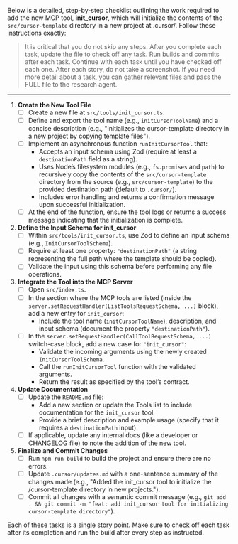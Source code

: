 Below is a detailed, step-by-step checklist outlining the work required to add the new MCP tool, **init_cursor**, which will initialize the contents of the `src/cursor-template` directory in a new project at .cursor/. Follow these instructions exactly:

> It is critical that you do not skip any steps. After you complete each task, update the file to check off any task. Run builds and commits after each task. Continue with each task until you have checked off each one. After each story, do not take a screenshot. If you need more detail about a task, you can gather relevant files and pass the FULL file to the research agent.

---

1. **Create the New Tool File**
   - [ ] Create a new file at `src/tools/init_cursor.ts`.
   - [ ] Define and export the tool name (e.g., `initCursorToolName`) and a concise description (e.g., "Initializes the cursor-template directory in a new project by copying template files").
   - [ ] Implement an asynchronous function `runInitCursorTool` that:
     - Accepts an input schema using Zod (require at least a `destinationPath` field as a string).
     - Uses Node’s filesystem modules (e.g., `fs.promises` and `path`) to recursively copy the contents of the `src/cursor-template` directory from the source (e.g., `src/cursor-template`) to the provided destination path (default to `.cursor/`).
     - Includes error handling and returns a confirmation message upon successful initialization.
   - [ ] At the end of the function, ensure the tool logs or returns a success message indicating that the initialization is complete.

2. **Define the Input Schema for init_cursor**
   - [ ] Within `src/tools/init_cursor.ts`, use Zod to define an input schema (e.g., `InitCursorToolSchema`).
   - [ ] Require at least one property: `"destinationPath"` (a string representing the full path where the template should be copied).
   - [ ] Validate the input using this schema before performing any file operations.

3. **Integrate the Tool into the MCP Server**
   - [ ] Open `src/index.ts`.
   - [ ] In the section where the MCP tools are listed (inside the `server.setRequestHandler(ListToolsRequestSchema, ...)` block), add a new entry for `init_cursor`:
     - Include the tool name (`initCursorToolName`), description, and input schema (document the property `"destinationPath"`).
   - [ ] In the `server.setRequestHandler(CallToolRequestSchema, ...)` switch-case block, add a new case for `"init_cursor"`:
     - Validate the incoming arguments using the newly created `InitCursorToolSchema`.
     - Call the `runInitCursorTool` function with the validated arguments.
     - Return the result as specified by the tool’s contract.

4. **Update Documentation**
   - [ ] Update the `README.md` file:
     - Add a new section or update the Tools list to include documentation for the `init_cursor` tool.
     - Provide a brief description and example usage (specify that it requires a `destinationPath` input).
   - [ ] If applicable, update any internal docs (like a developer or CHANGELOG file) to note the addition of the new tool.

5. **Finalize and Commit Changes**
   - [ ] Run `npm run build` to build the project and ensure there are no errors.
   - [ ] Update `.cursor/updates.md` with a one-sentence summary of the changes made (e.g., "Added the init_cursor tool to initialize the /cursor-template directory in new projects.").
   - [ ] Commit all changes with a semantic commit message (e.g., `git add . && git commit -m "feat: add init_cursor tool for initializing cursor-template directory"`).

Each of these tasks is a single story point. Make sure to check off each task after its completion and run the build after every step as instructed.